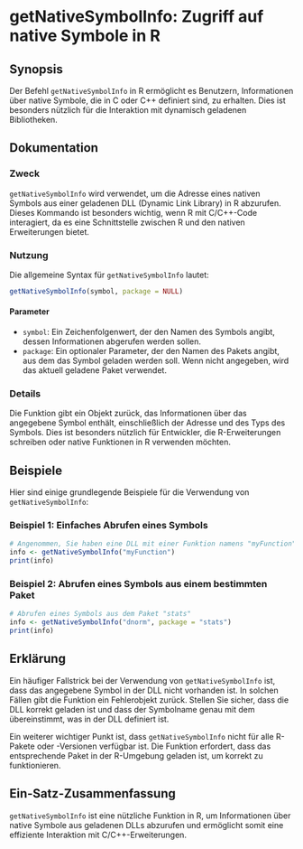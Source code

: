 <!--
Meta Description: # getNativeSymbolInfo: Zugriff auf native Symbole in R ## Synopsis Der Befehl `getNativeSymbolInfo` in R ermöglicht es Benutzern, Informationen über n...
Meta Keywords: getnativesymbolinfo, ist, die, der, ein
-->

# getNativeSymbolInfo: Zugriff auf native Symbole in R

## Synopsis
Der Befehl `getNativeSymbolInfo` in R ermöglicht es Benutzern, Informationen über native Symbole, die in C oder C++ definiert sind, zu erhalten. Dies ist besonders nützlich für die Interaktion mit dynamisch geladenen Bibliotheken.

## Dokumentation
### Zweck
`getNativeSymbolInfo` wird verwendet, um die Adresse eines nativen Symbols aus einer geladenen DLL (Dynamic Link Library) in R abzurufen. Dieses Kommando ist besonders wichtig, wenn R mit C/C++-Code interagiert, da es eine Schnittstelle zwischen R und den nativen Erweiterungen bietet.

### Nutzung
Die allgemeine Syntax für `getNativeSymbolInfo` lautet:

```R
getNativeSymbolInfo(symbol, package = NULL)
```

#### Parameter
- `symbol`: Ein Zeichenfolgenwert, der den Namen des Symbols angibt, dessen Informationen abgerufen werden sollen.
- `package`: Ein optionaler Parameter, der den Namen des Pakets angibt, aus dem das Symbol geladen werden soll. Wenn nicht angegeben, wird das aktuell geladene Paket verwendet.

### Details
Die Funktion gibt ein Objekt zurück, das Informationen über das angegebene Symbol enthält, einschließlich der Adresse und des Typs des Symbols. Dies ist besonders nützlich für Entwickler, die R-Erweiterungen schreiben oder native Funktionen in R verwenden möchten.

## Beispiele
Hier sind einige grundlegende Beispiele für die Verwendung von `getNativeSymbolInfo`:

### Beispiel 1: Einfaches Abrufen eines Symbols
```R
# Angenommen, Sie haben eine DLL mit einer Funktion namens "myFunction"
info <- getNativeSymbolInfo("myFunction")
print(info)
```

### Beispiel 2: Abrufen eines Symbols aus einem bestimmten Paket
```R
# Abrufen eines Symbols aus dem Paket "stats"
info <- getNativeSymbolInfo("dnorm", package = "stats")
print(info)
```

## Erklärung
Ein häufiger Fallstrick bei der Verwendung von `getNativeSymbolInfo` ist, dass das angegebene Symbol in der DLL nicht vorhanden ist. In solchen Fällen gibt die Funktion ein Fehlerobjekt zurück. Stellen Sie sicher, dass die DLL korrekt geladen ist und dass der Symbolname genau mit dem übereinstimmt, was in der DLL definiert ist.

Ein weiterer wichtiger Punkt ist, dass `getNativeSymbolInfo` nicht für alle R-Pakete oder -Versionen verfügbar ist. Die Funktion erfordert, dass das entsprechende Paket in der R-Umgebung geladen ist, um korrekt zu funktionieren.

## Ein-Satz-Zusammenfassung
`getNativeSymbolInfo` ist eine nützliche Funktion in R, um Informationen über native Symbole aus geladenen DLLs abzurufen und ermöglicht somit eine effiziente Interaktion mit C/C++-Erweiterungen.